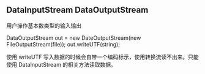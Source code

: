## DataInputStream DataOutputStream
用户操作基本数类型的输入输出

DataOutputStream out = new DateOutputStream(new FileOutputStream(file));
out.writeUTF(string);

使用 writeUTF 写入数据的时候会自带一个编码标示，使用转换流读不出来。只能使用 DataInputStream 的相关方法读取数据。


